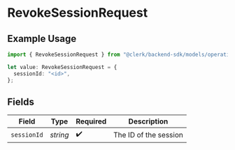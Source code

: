 # RevokeSessionRequest

## Example Usage

```typescript
import { RevokeSessionRequest } from "@clerk/backend-sdk/models/operations";

let value: RevokeSessionRequest = {
  sessionId: "<id>",
};
```

## Fields

| Field                 | Type                  | Required              | Description           |
| --------------------- | --------------------- | --------------------- | --------------------- |
| `sessionId`           | *string*              | :heavy_check_mark:    | The ID of the session |